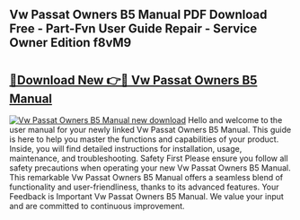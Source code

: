 ## Vw Passat Owners B5 Manual PDF Download Free - Part-Fvn User Guide Repair - Service Owner Edition f8vM9

# <h2><a href="http://bc52522.oget.top/?id=Vw+Passat+Owners+B5+Manual">🔗Download New 👉🔴 Vw Passat Owners B5 Manual</a></h2>

[![Vw Passat Owners B5 Manual new download](https://i.imgur.com/5g1atiW.png)](http://bc52522.oget.top/?id=Vw+Passat+Owners+B5+Manual)
Hello and welcome to the user manual for your newly linked Vw Passat Owners B5 Manual. This guide is here to help you master the functions and capabilities of your product. Inside, you will find detailed instructions for installation, usage, maintenance, and troubleshooting. Safety First Please ensure you follow all safety precautions when operating your new Vw Passat Owners B5 Manual. This remarkable Vw Passat Owners B5 Manual offers a seamless blend of functionality and user-friendliness, thanks to its advanced features. Your Feedback is Important Vw Passat Owners B5 Manual. We value your input and are committed to continuous improvement.
